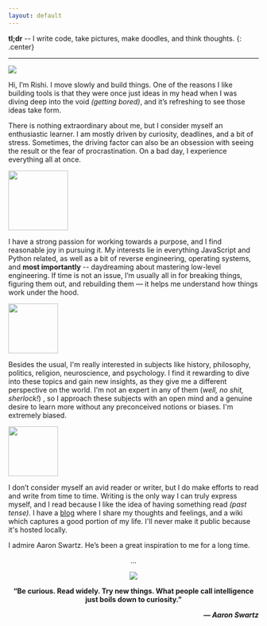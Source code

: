 ```yaml
---
layout: default
---
```


__tl;dr__ -- I write code, take pictures, make doodles, and think thoughts.
{: .center}

---

<img class="profile-picture" src="{{site.baseurl}}/assets/coolart.png">

Hi, I’m Rishi. I move slowly and build things. One of the reasons I like building tools is that they were once just ideas in my head when I was diving deep into the void *(getting bored)*, and it’s refreshing to see those ideas take form.


There is nothing extraordinary about me, but I consider myself an enthusiastic learner. I am mostly driven by curiosity, deadlines, and a bit of stress. Sometimes, the driving factor can also be an obsession with seeing the result or the fear of procrastination. On a bad day, I experience everything all at once.

<img style="width: 120px" class="profile-picture" src="{{site.baseurl}}/{{site.profile-picture}}">

I have a strong passion for working towards a purpose, and I find reasonable joy in pursuing it. My interests lie in everything JavaScript and Python related, as well as a bit of reverse engineering, operating systems, and **most importantly** -- daydreaming about mastering low-level engineering. If time is not an issue, I’m usually all in for breaking things, figuring them out, and rebuilding them — it helps me understand how things work under the hood.

<img style="width: 100px" class="profile-picture" src="{{site.baseurl}}/assets/griffin.png">

Besides the usual, I'm really interested in subjects like history, philosophy, politics, religion, neuroscience, and psychology. I find it rewarding to dive into these topics and gain new insights, as they give me a different perspective on the world. I'm not an expert in any of them (*well, no shit, sherlock!*) , so I approach these subjects with an open mind and a genuine desire to learn more without any preconceived notions or biases. I'm extremely biased.

<img style="width: 100px" class="profile-picture" src="{{site.baseurl}}/assets/sis.gif">

I don’t consider myself an avid reader or writer, but I do make efforts to read and write from time to time. Writing is the only way I can truly express myself, and I read because I like the idea of having something read *(past tense)*. I have a [blog](blog) where I share my thoughts and feelings, and a wiki which captures a good portion of my life. I'll never make it public because it's hosted locally.

I admire Aaron Swartz. He’s been a great inspiration to me for a long time.

<p align="center">...</p>

<p align="center"><img class="aaron" src="{{site.baseurl}}/assets/aaronsw.png"></p>

<p align="center"><b>“Be curious. Read widely. Try new things. What people call intelligence just boils down to curiosity.”</b></p>

<p align="right"><b><i>― Aaron Swartz</i></b></p>

